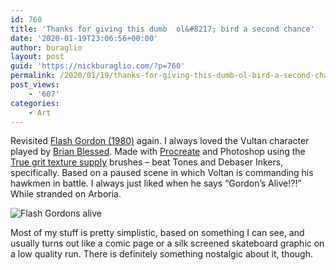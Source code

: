 ```yaml
---
id: 760
title: 'Thanks for giving this dumb  ol&#8217; bird a second chance'
date: '2020-01-19T23:06:56+00:00'
author: buraglio
layout: post
guid: 'https://nickburaglio.com/?p=760'
permalink: /2020/01/19/thanks-for-giving-this-dumb-ol-bird-a-second-chance/
post_views:
    - '607'
categories:
    - Art
---
```


Revisited [Flash Gordon (1980)](https://www.imdb.com/title/tt0080745/) again. I always loved the Vultan character played by [Brian Blessed](https://www.imdb.com/title/tt0080745/). Made with [Procreate](https://www.procreate.art) and Photoshop using the [True grit texture supply](https://www.truegrittexturesupply.com/) brushes – beat Tones and Debaser Inkers, specifically. Based on a paused scene in which Voltan is commanding his hawkmen in battle. I always just liked when he says “Gordon’s Alive!?!” While stranded on Arboria.

![Flash Gordons alive](https://nickburaglio.com/wp-content/uploads/2020/01/Flash-Gordons-alive.png "Flash Gordons alive.png")

Most of my stuff is pretty simplistic, based on something I can see, and usually turns out like a comic page or a silk screened skateboard graphic on a low quality run. There is definitely something nostalgic about it, though.